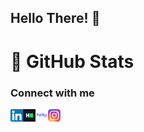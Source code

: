 ## Hello There! 👋 

# 📌 GitHub Stats

### Connect with me
[<img align="left" alt="LinkedIn" width="20" height="20" src="https://raw.githubusercontent.com/aliblackeye/aliblackeye/main/linkedin.png" />]( https://www.linkedin.com/in/ali-karag%C3%B6z-259809225/)

[<img align="left" alt="HackerRank" width="20" height="20" src="https://raw.githubusercontent.com/aliblackeye/aliblackeye/main/hackerrank.png" />]( https://www.hackerrank.com/ali_blackeye)

[<img align="left" alt="Patika" width="20" height="20" src="https://raw.githubusercontent.com/aliblackeye/aliblackeye/main/patikaLogo.png" />]( https://app.patika.dev/aliblackeye)

[<img align="left" alt="Instagram" width="20" height="20" src="https://raw.githubusercontent.com/aliblackeye/aliblackeye/main/instagram.png" />]( https://www.instagram.com/aliblackeye/)

